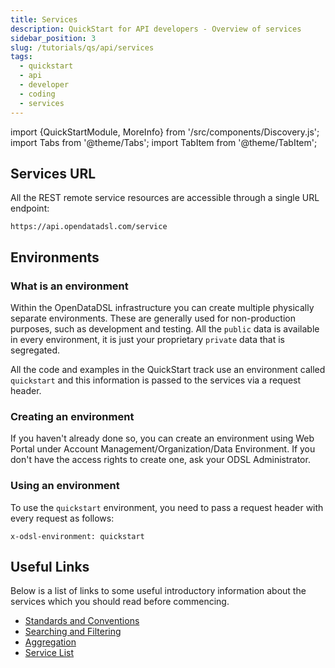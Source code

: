 ```yaml
---
title: Services
description: QuickStart for API developers - Overview of services
sidebar_position: 3
slug: /tutorials/qs/api/services
tags:
  - quickstart
  - api
  - developer
  - coding
  - services
---
```

import {QuickStartModule, MoreInfo} from '/src/components/Discovery.js';
import Tabs from '@theme/Tabs';
import TabItem from '@theme/TabItem';

<QuickStartModule text="This quickstart module gives you a basic understanding of working with ODSL services" />

## Services URL

All the REST remote service resources are accessible through a single URL endpoint:

```
https://api.opendatadsl.com/service
```

## Environments
### What is an environment
Within the OpenDataDSL infrastructure you can create multiple physically separate environments.
These are generally used for non-production purposes, such as development and testing.
All the `public` data is available in every environment, it is just your proprietary `private` data that is segregated.

<MoreInfo href="/docs/tutorials/workingenvironments" />

All the code and examples in the QuickStart track use an environment called `quickstart` and this information is passed to the services via a request header.

### Creating an environment
If you haven't already done so, you can create an environment using Web Portal under Account Management/Organization/Data Environment.
If you don't have the access rights to create one, ask your ODSL Administrator.

### Using an environment
To use the `quickstart` environment, you need to pass a request header with every request as follows:

```
x-odsl-environment: quickstart
```

## Useful Links
Below is a list of links to some useful introductory information about the services which you should read before commencing.

* [Standards and Conventions](/docs/api/rest/standards)
* [Searching and Filtering](/docs/api/rest/searching)
* [Aggregation](/docs/api/rest/aggregation)
* [Service List](/docs/api/rest/rest)


